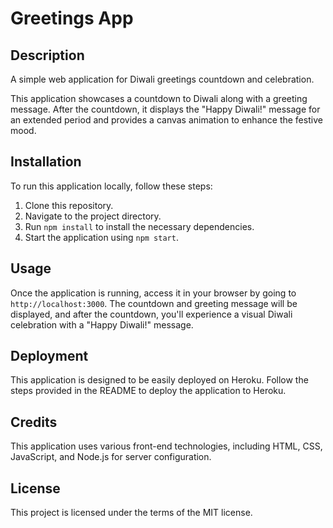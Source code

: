 # Greetings App

## Description

A simple web application for Diwali greetings countdown and celebration.

This application showcases a countdown to Diwali along with a greeting message. After the countdown, it displays the "Happy Diwali!" message for an extended period and provides a canvas animation to enhance the festive mood.

## Installation

To run this application locally, follow these steps:

1. Clone this repository.
2. Navigate to the project directory.
3. Run `npm install` to install the necessary dependencies.
4. Start the application using `npm start`.

## Usage

Once the application is running, access it in your browser by going to `http://localhost:3000`. The countdown and greeting message will be displayed, and after the countdown, you'll experience a visual Diwali celebration with a "Happy Diwali!" message.

## Deployment

This application is designed to be easily deployed on Heroku. Follow the steps provided in the README to deploy the application to Heroku.

## Credits

This application uses various front-end technologies, including HTML, CSS, JavaScript, and Node.js for server configuration.

## License

This project is licensed under the terms of the MIT license.
